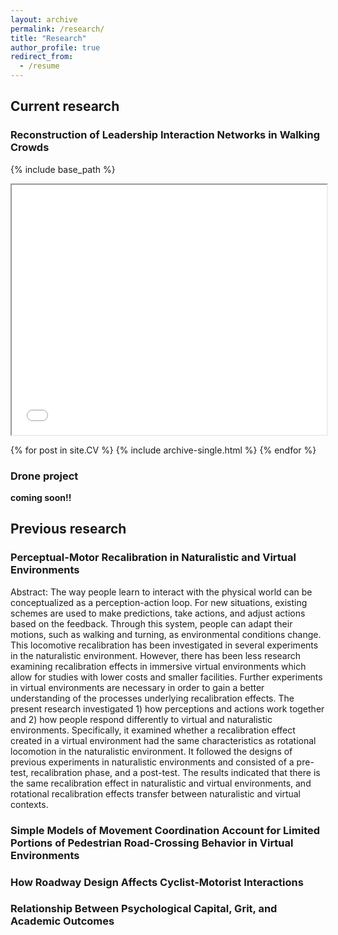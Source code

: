 ```yaml
---
layout: archive
permalink: /research/
title: "Research"
author_profile: true
redirect_from:
  - /resume
---
```


## Current research
### Reconstruction of Leadership Interaction Networks in Walking Crowds
{% include base_path %}

<body>
    <iframe src="/files/Yoshida-Warren_VSS22.pdf" width="100%" height="400px" marginwidth="0">
    </iframe>
</body>

{% for post in site.CV %}
  {% include archive-single.html %}
{% endfor %}


### Drone project
**coming soon!!**


## Previous research
### Perceptual-Motor Recalibration in Naturalistic and Virtual Environments
Abstract:
The way people learn to interact with the physical world can be conceptualized as a perception-action loop. For new situations, existing schemes are used to make predictions, take actions, and adjust actions based on the feedback. Through this system, people can adapt their motions, such as walking and turning, as environmental conditions change. This locomotive recalibration has been investigated in several experiments in the naturalistic environment. However, there has been less research examining recalibration effects in immersive virtual environments which allow for studies with lower costs and smaller facilities. Further experiments in virtual environments are necessary in order to gain a better understanding of the processes underlying recalibration effects. The present research investigated 1) how perceptions and actions work together and 2) how people respond differently to virtual and naturalistic environments. Specifically, it examined whether a recalibration effect created in a virtual environment had the same characteristics as rotational locomotion in the naturalistic environment. It followed the designs of previous experiments in naturalistic environments and consisted of a pre-test, recalibration phase, and a post-test. The results indicated that there is the same recalibration effect in naturalistic and virtual environments, and rotational recalibration effects transfer between naturalistic and virtual contexts.

### Simple Models of Movement Coordination Account for Limited Portions of Pedestrian Road-Crossing Behavior in Virtual Environments

### How Roadway Design Affects Cyclist-Motorist Interactions

### Relationship Between Psychological Capital, Grit, and Academic Outcomes

